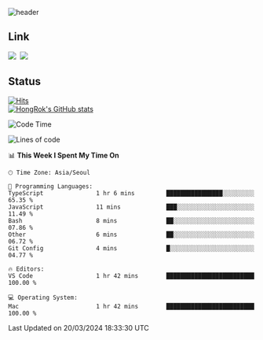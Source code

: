 ![header](https://capsule-render.vercel.app/api?type=waving&color=065ac9&height=300&section=header&text=HongRok%20K.&fontSize=80&animation=fadeIn&fontColor=FFFFFF&fontAlignY=45)

## Link
<a href="https://instagram.com/_hongrok"><img src="https://img.shields.io/badge/Instagram-E4405F?style=for-the-badge&logo=Instagram&logoColor=white"/></a>&nbsp;
<img src="https://img.shields.io/badge/HongRok @hlog2e-5865F2?style=for-the-badge&logo=Discord&logoColor=white"/>&nbsp;

## Status
[![Hits](https://hits.seeyoufarm.com/api/count/incr/badge.svg?url=https%3A%2F%2Fgithub.com%2Fhlog2e&count_bg=%2358CAFB&title_bg=%23555555&icon=&icon_color=%23E7E7E7&title=hits&edge_flat=false)](https://hits.seeyoufarm.com)<br/>
[![HongRok's GitHub stats](https://github-readme-stats.vercel.app/api?username=hlog2e)](https://github.com/anuraghazra/github-readme-stats)
<!--START_SECTION:waka-->
![Code Time](http://img.shields.io/badge/Code%20Time-533%20hrs%2051%20mins-blue)

![Lines of code](https://img.shields.io/badge/From%20Hello%20World%20I%27ve%20Written-491.1%20thousand%20lines%20of%20code-blue)

📊 **This Week I Spent My Time On** 

```text
🕑︎ Time Zone: Asia/Seoul

💬 Programming Languages: 
TypeScript               1 hr 6 mins         ████████████████░░░░░░░░░   65.35 % 
JavaScript               11 mins             ███░░░░░░░░░░░░░░░░░░░░░░   11.49 % 
Bash                     8 mins              ██░░░░░░░░░░░░░░░░░░░░░░░   07.86 % 
Other                    6 mins              ██░░░░░░░░░░░░░░░░░░░░░░░   06.72 % 
Git Config               4 mins              █░░░░░░░░░░░░░░░░░░░░░░░░   04.77 % 

🔥 Editors: 
VS Code                  1 hr 42 mins        █████████████████████████   100.00 % 

💻 Operating System: 
Mac                      1 hr 42 mins        █████████████████████████   100.00 % 
```


 Last Updated on 20/03/2024 18:33:30 UTC
<!--END_SECTION:waka-->
